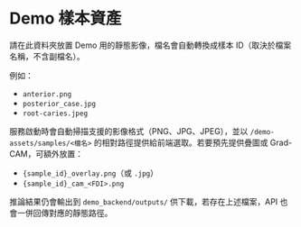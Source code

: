 # Demo 樣本資產

請在此資料夾放置 Demo 用的靜態影像，檔名會自動轉換成樣本 ID（取決於檔案名稱，不含副檔名）。

例如：

- `anterior.png`
- `posterior_case.jpg`
- `root-caries.jpeg`

服務啟動時會自動掃描支援的影像格式（PNG、JPG、JPEG），並以 `/demo-assets/samples/<檔名>` 的相對路徑提供給前端選取。若要預先提供疊圖或 Grad-CAM，可額外放置：

- `{sample_id}_overlay.png`（或 `.jpg`）
- `{sample_id}_cam_<FDI>.png`

推論結果仍會輸出到 `demo_backend/outputs/` 供下載，若存在上述檔案，API 也會一併回傳對應的靜態路徑。
